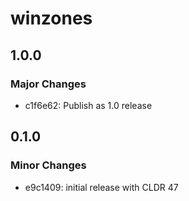 # winzones

## 1.0.0

### Major Changes

- c1f6e62: Publish as 1.0 release

## 0.1.0

### Minor Changes

- e9c1409: initial release with CLDR 47
